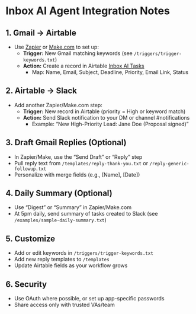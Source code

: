 # Inbox AI Agent Integration Notes

## 1. Gmail → Airtable
- Use [Zapier](https://zapier.com/) or [Make.com](https://make.com/) to set up:
    - **Trigger:** New Gmail matching keywords (see `/triggers/trigger-keywords.txt`)
    - **Action:** Create a record in Airtable [Inbox AI Tasks](https://airtable.com/appPDEooFIkfpN08M/shr21qPF6nAqO5nsh)
        - Map: Name, Email, Subject, Deadline, Priority, Email Link, Status

## 2. Airtable → Slack
- Add another Zapier/Make.com step:
    - **Trigger:** New record in Airtable (priority = High or keyword match)
    - **Action:** Send Slack notification to your DM or channel #notifications
        - Example: “New High-Priority Lead: Jane Doe (Proposal signed)”

## 3. Draft Gmail Replies (Optional)
- In Zapier/Make, use the “Send Draft” or “Reply” step
- Pull reply text from `/templates/reply-thank-you.txt` or `/reply-generic-followup.txt`
- Personalize with merge fields (e.g., [Name], [Date])

## 4. Daily Summary (Optional)
- Use “Digest” or “Summary” in Zapier/Make.com
- At 5pm daily, send summary of tasks created to Slack (see `/examples/sample-daily-summary.txt`)

## 5. Customize
- Add or edit keywords in `/triggers/trigger-keywords.txt`
- Add new reply templates to `/templates`
- Update Airtable fields as your workflow grows

## 6. Security
- Use OAuth where possible, or set up app-specific passwords
- Share access only with trusted VAs/team
